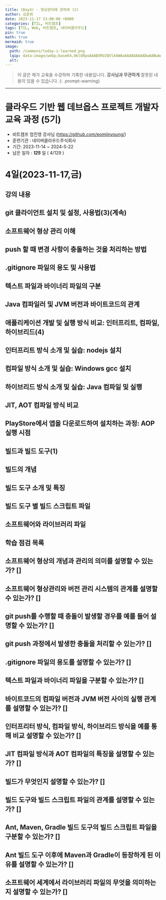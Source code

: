 ```yaml
---
title: (Day4) - 형상관리에 관하여 (2)
author: 김준회
date: 2023-11-17 23:00:00 +0900
categories: [TIL, 비트캠프]
tags: [TIL, Web, 비트캠프, 네이버클라우드]
pin: true
math: true
mermaid: true
image:
  path: /commons/today-i-learned.png
  lqip: data:image/webp;base64,UklGRpoAAABXRUJQVlA4WAoAAAAQAAAADwAABwAAQUxQSDIAAAARL0AmbZurmr57yyIiqE8oiG0bejIYEQTgqiDA9vqnsUSI6H+oAERp2HZ65qP/VIAWAFZQOCBCAAAA8AEAnQEqEAAIAAVAfCWkAALp8sF8rgRgAP7o9FDvMCkMde9PK7euH5M1m6VWoDXf2FkP3BqV0ZYbO6NA/VFIAAAA
  alt:
---
```


> 이 글은 제가 교육을 수강하며 기록한 내용입니다.
> **강사님과 무관하게** 잘못된 내용이 있을 수 있습니다.
{: .prompt-warning}

---

# 클라우드 기반 웹 데브옵스 프로젝트 개발자 교육 과정 (5기)

* 비트캠프 엄진영 강사님 (https://github.com/eomjinyoung/)
* 훈련기관 : 네이버클라우드주식회사
* 기간: 2023-11-14 ~ 2024-5-22
* 남은 일자 : ***125*** 일 ( 4/129 )

# 4일(2023-11-17,금)

  

## 강의 내용

## git 클라이언트 설치 및 설정, 사용법(3)(계속)

## 소프트웨어 형상 관리 이해

## push 할 때 변경 사항이 충돌하는 것을 처리하는 방법

## .gitignore 파일의 용도 및 사용법

## 텍스트 파일과 바이너리 파일의 구분

## Java 컴파일러 및 JVM 버전과 바이트코드의 관계

## 애플리케이션 개발 및 실행 방식 비교: 인터프리트, 컴파일, 하이브리드(4)

## 인터프리트 방식 소개 및 실습: nodejs 설치

## 컴파일 방식 소개 및 실습: Windows gcc 설치

## 하이브리드 방식 소개 및 실습: Java 컴파일 및 실행

## JIT, AOT 컴파일 방식 비교

## PlayStore에서 앱을 다운로드하여 설치하는 과정: AOP 실행 시점

## 빌드과 빌드 도구(1)

## 빌드의 개념

## 빌드 도구 소개 및 특징

## 빌드 도구 별 빌드 스크립트 파일

## 소프트웨어와 라이브러리 파일

## 학습 점검 목록

## 소프트웨어 형상의 개념과 관리의 의미를 설명할 수 있는가? []

## 소프트웨어 형상관리와 버전 관리 시스템의 관계를 설명할 수 있는가? []

## git push를 수행할 때 충돌이 발생할 경우를 예를 들어 설명할 수 있는가? []

## git push 과정에서 발생한 충돌을 처리할 수 있는가? []

## .gitignore 파일의 용도를 설명할 수 있는가? []

## 텍스트 파일과 바이너리 파일을 구분할 수 있는가? []

## 바이트코드의 컴파일 버전과 JVM 버전 사이의 실행 관계를 설명할 수 있는가? []

## 인터프리터 방식, 컴파일 방식, 하이브리드 방식을 예를 통해 비교 설명할 수 있는가? []

## JIT 컴파일 방식과 AOT 컴파일의 특징을 설명할 수 있는가? []

## 빌드가 무엇인지 설명할 수 있는가? []

## 빌드 도구와 빌드 스크립트 파일의 관계를 설명할 수 있는가? []

## Ant, Maven, Gradle 빌드 도구의 빌드 스크립트 파일을 구분할 수 있는가? []

## Ant 빌드 도구 이후에 Maven과 Gradle이 등장하게 된 이유를 설명할 수 있는가? []

## 소프트웨어 세계에서 라이브러리 파일의 무엇을 의미하는지 설명할 수 있는가? []